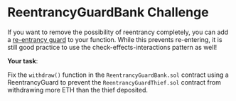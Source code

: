 # ReentrancyGuardBank Challenge

If you want to remove the possibility of reentrancy completely, you can add a [re-entrancy guard](https://github.com/OpenZeppelin/openzeppelin-contracts/blob/v4.6.0/contracts/security/ReentrancyGuard.sol) to your function. While this prevents re-entering, it is still good practice to use the check-effects-interactions pattern as well!

**Your task**:

Fix the `withdraw()` function in the `ReentrancyGuardBank.sol` contract using a ReentrancyGuard to prevent the `ReentrancyGuardThief.sol` contract from withdrawing more ETH than the thief deposited.